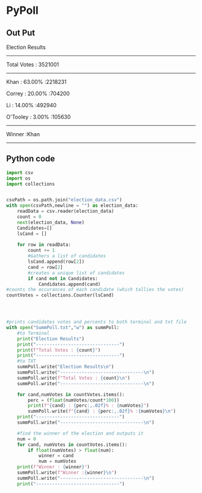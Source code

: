 # PyPoll
## Out Put
Election Results

-------------------------------

Total Votes : 3521001

-------------------------------

Khan : 63.00% :2218231

Correy : 20.00% :704200

Li : 14.00% :492940

O'Tooley : 3.00% :105630

-------------------------------

Winner :Khan

-------------------------------

## Python code

```python
import csv 
import os 
import collections 


csvPath = os.path.join("election_data.csv")
with open(csvPath,newline = "") as election_data:
    readData = csv.reader(election_data)
    count = 0
    next(election_data, None)
    Candidates=[]
    lsCand = []
    
    for row in readData:      
        count += 1       
        #Gathers a list of candidates
        lsCand.append(row[2])
        cand = row[2]
        #creates a unique list of candidates
        if cand not in Candidates:
            Candidates.append(cand)
#counts the occurances of each candidate (which tallies the votes)
countVotes = collections.Counter(lsCand)




#prints candidates votes and percents to both terminal and txt file
with open("SummPoll.txt","w") as summPoll:
    #to Terminal
    print("Election Results")
    print("-------------------------------")
    print(f"Total Votes : {count}")
    print("-------------------------------")
    #to TXT
    summPoll.write("Election Results\n")
    summPoll.write("-------------------------------\n")
    summPoll.write(f"Total Votes : {count}\n")
    summPoll.write("-------------------------------\n")

    for cand,numVotes in countVotes.items():
        perc = (float(numVotes/count*100))
        print(f"{cand} : {perc:,.02f}% : {numVotes}")
        summPoll.write(f"{cand} : {perc:,.02f}% :{numVotes}\n")
    print("-------------------------------")
    summPoll.write("-------------------------------\n")

    #find the winner of the election and outputs it
    num = 0
    for cand, numVotes in countVotes.items():
        if float(numVotes) > float(num):
            winner = cand
            num = numVotes
    print(f"Winner : {winner}")
    summPoll.write(f"Winner :{winner}\n")
    summPoll.write("-------------------------------\n")
    print("-------------------------------")
```
